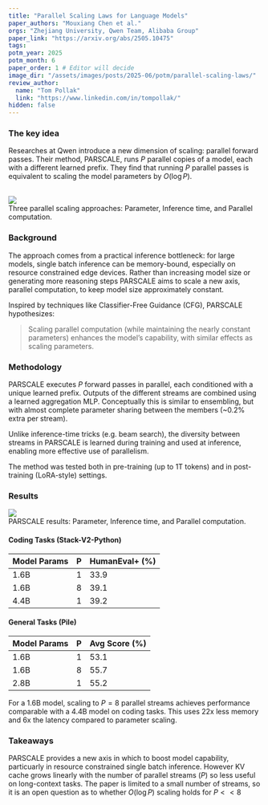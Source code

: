 ```yaml
---
title: "Parallel Scaling Laws for Language Models"
paper_authors: "Mouxiang Chen et al."
orgs: "Zhejiang University, Qwen Team, Alibaba Group"
paper_link: "https://arxiv.org/abs/2505.10475"
tags:
potm_year: 2025
potm_month: 6
paper_order: 1 # Editor will decide
image_dir: "/assets/images/posts/2025-06/potm/parallel-scaling-laws/"
review_author:
  name: "Tom Pollak"
  link: "https://www.linkedin.com/in/tompollak/"
hidden: false
---
```


### The key idea

Researches at Qwen introduce a new dimension of scaling: parallel forward passes. Their method, PARSCALE, runs $P$ parallel copies of a model, each with a different learned prefix. They find that running $P$ parallel passes is equivalent to scaling the model parameters by $O(\log P)$.

<br>
<img class="constrained_img" src="{{ page.image_dir | append: 'three-scaling-approaches.png' | relative_url }}">
<figcaption>Three parallel scaling approaches: Parameter, Inference time, and Parallel computation.</figcaption>

### Background

The approach comes from a practical inference bottleneck: for large models, single batch inference can be memory-bound, especially on resource constrained edge devices. Rather than increasing model size or generating more reasoning steps PARSCALE aims to scale a new axis, parallel computation, to keep model size approximately constant.

Inspired by techniques like Classifier-Free Guidance (CFG), PARSCALE hypothesizes:

> Scaling parallel computation (while maintaining the nearly constant parameters) enhances the model’s capability, with similar effects as scaling parameters.

### Methodology

PARSCALE executes $P$ forward passes in parallel, each conditioned with a unique learned prefix. Outputs of the different streams are combined using a learned aggregation MLP. Conceptually this is similar to ensembling, but with almost complete parameter sharing between the members (~0.2% extra per stream).

Unlike inference-time tricks (e.g. beam search), the diversity between streams in PARSCALE is learned during training and used at inference, enabling more effective use of parallelism.

The method was tested both in pre-training (up to 1T tokens) and in post-training (LoRA-style) settings.

### Results

<img class="constrained_img" src="{{ page.image_dir | append: 'parscale-loss-contours.png' | relative_url }}">
<figcaption>PARSCALE results: Parameter, Inference time, and Parallel computation.</figcaption>

#### Coding Tasks (Stack-V2-Python)

| Model Params | P  | HumanEval+ (%) |
|--------------|----|----------------|
| 1.6B         | 1  | 33.9           |
| 1.6B         | 8  | 39.1           |
| 4.4B         | 1  | 39.2           |

#### General Tasks (Pile)

| Model Params | P  | Avg Score (%) |
|--------------|----|---------------|
| 1.6B         | 1  | 53.1          |
| 1.6B         | 8  | 55.7          |
| 2.8B         | 1  | 55.2          |


For a 1.6B model, scaling to $P=8$ parallel streams achieves performance comparable with a 4.4B model on coding tasks. This uses 22x less memory and 6x the latency compared to parameter scaling.

### Takeaways

PARSCALE provides a new axis in which to boost model capability, particuarly in resource constrained single batch inference. However KV cache grows linearly with the number of parallel streams ($P$) so less useful on long-context tasks. The paper is limited to a small number of streams, so it is an open question as to whether $O(\log P)$ scaling holds for $P \lt \lt 8$
